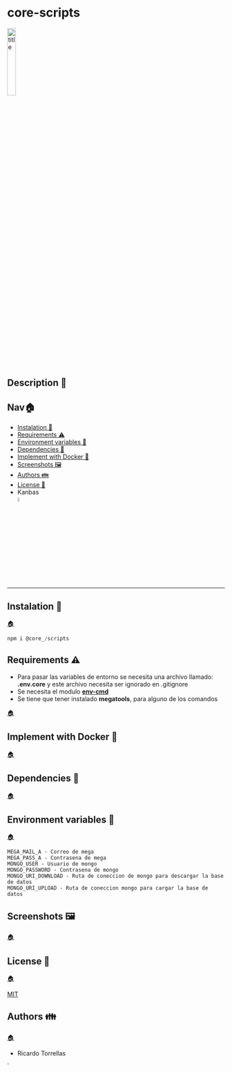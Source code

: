 # core-scripts

<img src="" alt="title" width="20%">

<h2 id="description">Description 📃</h2>

<h2 id="nav">Nav🏠 </h2>

* [Instalation 🔑](#instalation)
* [Requirements ⚠️](#requirements)
* [Environment variables 🔐](#environment-variables)
* [Dependencies 📁](#dependencies)
* [Implement with Docker 🐋](#docker)
* [Screenshots 🖼️](#screenshots)
* [Authors 👪](#authors)
* [License 📄](#license)
* Kanbas</br>
<a href="./kanbas.md" title="kanbas"><img width="5%" src="https://res.cloudinary.com/rick-rick-torrellas/image/upload/v1629301660/icons/kanban_oifhu7.png"/></a>

***

<h2 id="instalation">Instalation 🔑</h2>

[🏠](#nav "Back home")

```javascript
npm i @core_/scripts
```

<h2 id="requirements">Requirements ⚠️</h2>

* Para pasar las variables de entorno se necesita una archivo llamado: **.env.core** y este archivo necesita ser ignorado en .gitignore
* Se necesita el modulo [**env-cmd**](https://www.npmjs.com/package/env-cmd)
* Se tiene que tener instalado **megatools**, para alguno de los comandos

[🏠](#nav "Back home")

<h2 id="docker">Implement with Docker 🐋</h2>

[🏠](#nav "Back home")


<h2 id="dependencies">Dependencies 📁</h2>

[🏠](#nav "Back home")

<h2 id="#environment-variables">Environment variables 🔐</h2>

[🏠](#nav "Back home")

```dotenv
MEGA_MAIL_A - Correo de mega
MEGA_PASS_A - Contrasena de mega
MONGO_USER - Usuario de mongo
MONGO_PASSWORD - Contrasena de mongo
MONGO_URI_DOWNLOAD - Ruta de coneccion de mongo para descargar la base de datos
MONGO_URI_UPLOAD - Ruta de coneccion mongo para cargar la base de datos
```

<h2 id="screenshots">Screenshots 🖼️</h2>

[🏠](#nav "Back home")

<h2 id="license">License 📄</h2>

[🏠](#nav "Back home")

[MIT](./LICENSE)

<h2 id="authors">Authors 👪</h2>

[🏠](#nav "Back home")

* Ricardo Torrellas

<img src="https://res.cloudinary.com/rick-rick-torrellas/image/upload/v1632064143/icons/pill_sakm1z.svg" alt="template" width="3%">
